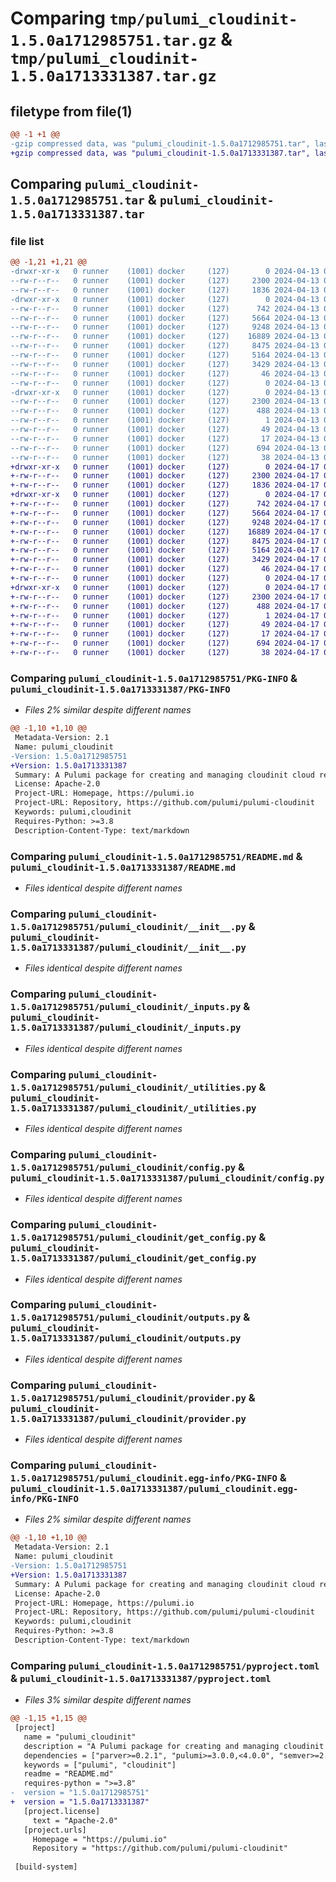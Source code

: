 # Comparing `tmp/pulumi_cloudinit-1.5.0a1712985751.tar.gz` & `tmp/pulumi_cloudinit-1.5.0a1713331387.tar.gz`

## filetype from file(1)

```diff
@@ -1 +1 @@
-gzip compressed data, was "pulumi_cloudinit-1.5.0a1712985751.tar", last modified: Sat Apr 13 05:26:41 2024, max compression
+gzip compressed data, was "pulumi_cloudinit-1.5.0a1713331387.tar", last modified: Wed Apr 17 05:26:15 2024, max compression
```

## Comparing `pulumi_cloudinit-1.5.0a1712985751.tar` & `pulumi_cloudinit-1.5.0a1713331387.tar`

### file list

```diff
@@ -1,21 +1,21 @@
-drwxr-xr-x   0 runner    (1001) docker     (127)        0 2024-04-13 05:26:41.972562 pulumi_cloudinit-1.5.0a1712985751/
--rw-r--r--   0 runner    (1001) docker     (127)     2300 2024-04-13 05:26:41.972562 pulumi_cloudinit-1.5.0a1712985751/PKG-INFO
--rw-r--r--   0 runner    (1001) docker     (127)     1836 2024-04-13 05:26:35.000000 pulumi_cloudinit-1.5.0a1712985751/README.md
-drwxr-xr-x   0 runner    (1001) docker     (127)        0 2024-04-13 05:26:41.972562 pulumi_cloudinit-1.5.0a1712985751/pulumi_cloudinit/
--rw-r--r--   0 runner    (1001) docker     (127)      742 2024-04-13 05:26:35.000000 pulumi_cloudinit-1.5.0a1712985751/pulumi_cloudinit/__init__.py
--rw-r--r--   0 runner    (1001) docker     (127)     5664 2024-04-13 05:26:35.000000 pulumi_cloudinit-1.5.0a1712985751/pulumi_cloudinit/_inputs.py
--rw-r--r--   0 runner    (1001) docker     (127)     9248 2024-04-13 05:26:35.000000 pulumi_cloudinit-1.5.0a1712985751/pulumi_cloudinit/_utilities.py
--rw-r--r--   0 runner    (1001) docker     (127)    16889 2024-04-13 05:26:35.000000 pulumi_cloudinit-1.5.0a1712985751/pulumi_cloudinit/config.py
--rw-r--r--   0 runner    (1001) docker     (127)     8475 2024-04-13 05:26:35.000000 pulumi_cloudinit-1.5.0a1712985751/pulumi_cloudinit/get_config.py
--rw-r--r--   0 runner    (1001) docker     (127)     5164 2024-04-13 05:26:35.000000 pulumi_cloudinit-1.5.0a1712985751/pulumi_cloudinit/outputs.py
--rw-r--r--   0 runner    (1001) docker     (127)     3429 2024-04-13 05:26:35.000000 pulumi_cloudinit-1.5.0a1712985751/pulumi_cloudinit/provider.py
--rw-r--r--   0 runner    (1001) docker     (127)       46 2024-04-13 05:26:35.000000 pulumi_cloudinit-1.5.0a1712985751/pulumi_cloudinit/pulumi-plugin.json
--rw-r--r--   0 runner    (1001) docker     (127)        0 2024-04-13 05:26:35.000000 pulumi_cloudinit-1.5.0a1712985751/pulumi_cloudinit/py.typed
-drwxr-xr-x   0 runner    (1001) docker     (127)        0 2024-04-13 05:26:41.972562 pulumi_cloudinit-1.5.0a1712985751/pulumi_cloudinit.egg-info/
--rw-r--r--   0 runner    (1001) docker     (127)     2300 2024-04-13 05:26:41.000000 pulumi_cloudinit-1.5.0a1712985751/pulumi_cloudinit.egg-info/PKG-INFO
--rw-r--r--   0 runner    (1001) docker     (127)      488 2024-04-13 05:26:41.000000 pulumi_cloudinit-1.5.0a1712985751/pulumi_cloudinit.egg-info/SOURCES.txt
--rw-r--r--   0 runner    (1001) docker     (127)        1 2024-04-13 05:26:41.000000 pulumi_cloudinit-1.5.0a1712985751/pulumi_cloudinit.egg-info/dependency_links.txt
--rw-r--r--   0 runner    (1001) docker     (127)       49 2024-04-13 05:26:41.000000 pulumi_cloudinit-1.5.0a1712985751/pulumi_cloudinit.egg-info/requires.txt
--rw-r--r--   0 runner    (1001) docker     (127)       17 2024-04-13 05:26:41.000000 pulumi_cloudinit-1.5.0a1712985751/pulumi_cloudinit.egg-info/top_level.txt
--rw-r--r--   0 runner    (1001) docker     (127)      694 2024-04-13 05:26:35.000000 pulumi_cloudinit-1.5.0a1712985751/pyproject.toml
--rw-r--r--   0 runner    (1001) docker     (127)       38 2024-04-13 05:26:41.972562 pulumi_cloudinit-1.5.0a1712985751/setup.cfg
+drwxr-xr-x   0 runner    (1001) docker     (127)        0 2024-04-17 05:26:15.230519 pulumi_cloudinit-1.5.0a1713331387/
+-rw-r--r--   0 runner    (1001) docker     (127)     2300 2024-04-17 05:26:15.230519 pulumi_cloudinit-1.5.0a1713331387/PKG-INFO
+-rw-r--r--   0 runner    (1001) docker     (127)     1836 2024-04-17 05:26:09.000000 pulumi_cloudinit-1.5.0a1713331387/README.md
+drwxr-xr-x   0 runner    (1001) docker     (127)        0 2024-04-17 05:26:15.230519 pulumi_cloudinit-1.5.0a1713331387/pulumi_cloudinit/
+-rw-r--r--   0 runner    (1001) docker     (127)      742 2024-04-17 05:26:09.000000 pulumi_cloudinit-1.5.0a1713331387/pulumi_cloudinit/__init__.py
+-rw-r--r--   0 runner    (1001) docker     (127)     5664 2024-04-17 05:26:09.000000 pulumi_cloudinit-1.5.0a1713331387/pulumi_cloudinit/_inputs.py
+-rw-r--r--   0 runner    (1001) docker     (127)     9248 2024-04-17 05:26:09.000000 pulumi_cloudinit-1.5.0a1713331387/pulumi_cloudinit/_utilities.py
+-rw-r--r--   0 runner    (1001) docker     (127)    16889 2024-04-17 05:26:09.000000 pulumi_cloudinit-1.5.0a1713331387/pulumi_cloudinit/config.py
+-rw-r--r--   0 runner    (1001) docker     (127)     8475 2024-04-17 05:26:09.000000 pulumi_cloudinit-1.5.0a1713331387/pulumi_cloudinit/get_config.py
+-rw-r--r--   0 runner    (1001) docker     (127)     5164 2024-04-17 05:26:09.000000 pulumi_cloudinit-1.5.0a1713331387/pulumi_cloudinit/outputs.py
+-rw-r--r--   0 runner    (1001) docker     (127)     3429 2024-04-17 05:26:09.000000 pulumi_cloudinit-1.5.0a1713331387/pulumi_cloudinit/provider.py
+-rw-r--r--   0 runner    (1001) docker     (127)       46 2024-04-17 05:26:09.000000 pulumi_cloudinit-1.5.0a1713331387/pulumi_cloudinit/pulumi-plugin.json
+-rw-r--r--   0 runner    (1001) docker     (127)        0 2024-04-17 05:26:09.000000 pulumi_cloudinit-1.5.0a1713331387/pulumi_cloudinit/py.typed
+drwxr-xr-x   0 runner    (1001) docker     (127)        0 2024-04-17 05:26:15.230519 pulumi_cloudinit-1.5.0a1713331387/pulumi_cloudinit.egg-info/
+-rw-r--r--   0 runner    (1001) docker     (127)     2300 2024-04-17 05:26:15.000000 pulumi_cloudinit-1.5.0a1713331387/pulumi_cloudinit.egg-info/PKG-INFO
+-rw-r--r--   0 runner    (1001) docker     (127)      488 2024-04-17 05:26:15.000000 pulumi_cloudinit-1.5.0a1713331387/pulumi_cloudinit.egg-info/SOURCES.txt
+-rw-r--r--   0 runner    (1001) docker     (127)        1 2024-04-17 05:26:15.000000 pulumi_cloudinit-1.5.0a1713331387/pulumi_cloudinit.egg-info/dependency_links.txt
+-rw-r--r--   0 runner    (1001) docker     (127)       49 2024-04-17 05:26:15.000000 pulumi_cloudinit-1.5.0a1713331387/pulumi_cloudinit.egg-info/requires.txt
+-rw-r--r--   0 runner    (1001) docker     (127)       17 2024-04-17 05:26:15.000000 pulumi_cloudinit-1.5.0a1713331387/pulumi_cloudinit.egg-info/top_level.txt
+-rw-r--r--   0 runner    (1001) docker     (127)      694 2024-04-17 05:26:09.000000 pulumi_cloudinit-1.5.0a1713331387/pyproject.toml
+-rw-r--r--   0 runner    (1001) docker     (127)       38 2024-04-17 05:26:15.230519 pulumi_cloudinit-1.5.0a1713331387/setup.cfg
```

### Comparing `pulumi_cloudinit-1.5.0a1712985751/PKG-INFO` & `pulumi_cloudinit-1.5.0a1713331387/PKG-INFO`

 * *Files 2% similar despite different names*

```diff
@@ -1,10 +1,10 @@
 Metadata-Version: 2.1
 Name: pulumi_cloudinit
-Version: 1.5.0a1712985751
+Version: 1.5.0a1713331387
 Summary: A Pulumi package for creating and managing cloudinit cloud resources.
 License: Apache-2.0
 Project-URL: Homepage, https://pulumi.io
 Project-URL: Repository, https://github.com/pulumi/pulumi-cloudinit
 Keywords: pulumi,cloudinit
 Requires-Python: >=3.8
 Description-Content-Type: text/markdown
```

### Comparing `pulumi_cloudinit-1.5.0a1712985751/README.md` & `pulumi_cloudinit-1.5.0a1713331387/README.md`

 * *Files identical despite different names*

### Comparing `pulumi_cloudinit-1.5.0a1712985751/pulumi_cloudinit/__init__.py` & `pulumi_cloudinit-1.5.0a1713331387/pulumi_cloudinit/__init__.py`

 * *Files identical despite different names*

### Comparing `pulumi_cloudinit-1.5.0a1712985751/pulumi_cloudinit/_inputs.py` & `pulumi_cloudinit-1.5.0a1713331387/pulumi_cloudinit/_inputs.py`

 * *Files identical despite different names*

### Comparing `pulumi_cloudinit-1.5.0a1712985751/pulumi_cloudinit/_utilities.py` & `pulumi_cloudinit-1.5.0a1713331387/pulumi_cloudinit/_utilities.py`

 * *Files identical despite different names*

### Comparing `pulumi_cloudinit-1.5.0a1712985751/pulumi_cloudinit/config.py` & `pulumi_cloudinit-1.5.0a1713331387/pulumi_cloudinit/config.py`

 * *Files identical despite different names*

### Comparing `pulumi_cloudinit-1.5.0a1712985751/pulumi_cloudinit/get_config.py` & `pulumi_cloudinit-1.5.0a1713331387/pulumi_cloudinit/get_config.py`

 * *Files identical despite different names*

### Comparing `pulumi_cloudinit-1.5.0a1712985751/pulumi_cloudinit/outputs.py` & `pulumi_cloudinit-1.5.0a1713331387/pulumi_cloudinit/outputs.py`

 * *Files identical despite different names*

### Comparing `pulumi_cloudinit-1.5.0a1712985751/pulumi_cloudinit/provider.py` & `pulumi_cloudinit-1.5.0a1713331387/pulumi_cloudinit/provider.py`

 * *Files identical despite different names*

### Comparing `pulumi_cloudinit-1.5.0a1712985751/pulumi_cloudinit.egg-info/PKG-INFO` & `pulumi_cloudinit-1.5.0a1713331387/pulumi_cloudinit.egg-info/PKG-INFO`

 * *Files 2% similar despite different names*

```diff
@@ -1,10 +1,10 @@
 Metadata-Version: 2.1
 Name: pulumi_cloudinit
-Version: 1.5.0a1712985751
+Version: 1.5.0a1713331387
 Summary: A Pulumi package for creating and managing cloudinit cloud resources.
 License: Apache-2.0
 Project-URL: Homepage, https://pulumi.io
 Project-URL: Repository, https://github.com/pulumi/pulumi-cloudinit
 Keywords: pulumi,cloudinit
 Requires-Python: >=3.8
 Description-Content-Type: text/markdown
```

### Comparing `pulumi_cloudinit-1.5.0a1712985751/pyproject.toml` & `pulumi_cloudinit-1.5.0a1713331387/pyproject.toml`

 * *Files 3% similar despite different names*

```diff
@@ -1,15 +1,15 @@
 [project]
   name = "pulumi_cloudinit"
   description = "A Pulumi package for creating and managing cloudinit cloud resources."
   dependencies = ["parver>=0.2.1", "pulumi>=3.0.0,<4.0.0", "semver>=2.8.1"]
   keywords = ["pulumi", "cloudinit"]
   readme = "README.md"
   requires-python = ">=3.8"
-  version = "1.5.0a1712985751"
+  version = "1.5.0a1713331387"
   [project.license]
     text = "Apache-2.0"
   [project.urls]
     Homepage = "https://pulumi.io"
     Repository = "https://github.com/pulumi/pulumi-cloudinit"
 
 [build-system]
```


